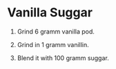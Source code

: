  Vanilla Suggar
================

1. Grind 6 gramm vanilla pod.

2. Grind in 1 gramm vanillin.

3. Blend it with 100 gramm suggar.
